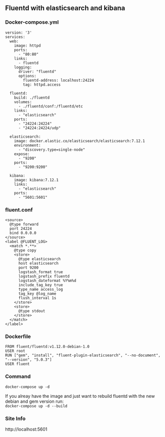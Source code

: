 ## Fluentd with elasticsearch and kibana 

### Docker-compose.yml
```
version: '3'
services:
  web:
    image: httpd
    ports:
      - "80:80"
    links:
      - fluentd
    logging:
      driver: "fluentd"
      options:
        fluentd-address: localhost:24224
        tag: httpd.access

  fluentd:
    build: ./fluentd
    volumes:
      - ./fluentd/conf:/fluentd/etc
    links:
      - "elasticsearch"
    ports:
      - "24224:24224"
      - "24224:24224/udp"

  elasticsearch:
    image: docker.elastic.co/elasticsearch/elasticsearch:7.12.1
    environment:
      - "discovery.type=single-node"
    expose:
      - "9200"
    ports:
      - "9200:9200"

  kibana:
    image: kibana:7.12.1
    links:
      - "elasticsearch"
    ports:
      - "5601:5601"
```
### fluent.conf
```
<source>
  @type forward
  port 24224
  bind 0.0.0.0
</source>
<label @FLUENT_LOG>
  <match *.**>
    @type copy
    <store>
      @type elasticsearch
      host elasticsearch
      port 9200
      logstash_format true
      logstash_prefix fluentd
      logstash_dateformat %Y%m%d
      include_tag_key true
      type_name access_log
      tag_key @log_name
      flush_interval 1s
    </store>
    <store>
      @type stdout
    </store>
  </match>
</label>
```
### Dockerfile 
```
FROM fluent/fluentd:v1.12.0-debian-1.0
USER root
RUN ["gem", "install", "fluent-plugin-elasticsearch", "--no-document", "--version", "5.0.3"]
USER fluent
```

### Command
`docker-compose up -d`

If you alreay have the image and just want to rebuild fluentd with the new debian and gem version run:  
`docker-compose up -d --build`

### Site Info
http://localhost:5601
